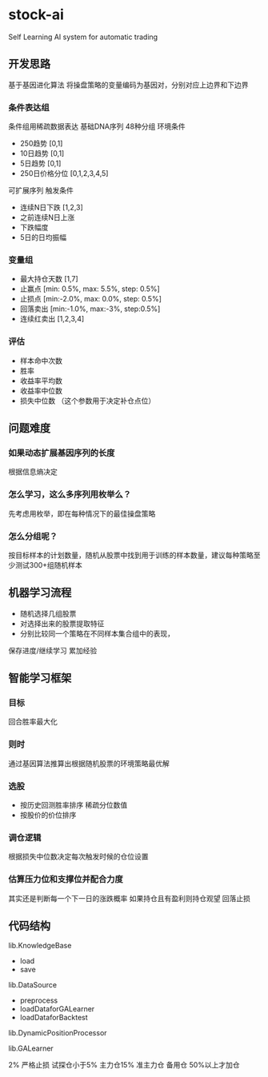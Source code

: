 # stock-ai
Self Learning AI system for automatic trading

## 开发思路
基于基因进化算法
将操盘策略的变量编码为基因对，分别对应上边界和下边界

### 条件表达组
条件组用稀疏数据表达
基础DNA序列 48种分组
环境条件
- 250趋势   [0,1]
- 10日趋势  [0,1]
- 5日趋势   [0,1]
- 250日价格分位 [0,1,2,3,4,5]

可扩展序列
触发条件
- 连续N日下跌 [1,2,3]
- 之前连续N日上涨
- 下跌幅度
- 5日的日均振幅

### 变量组
- 最大持仓天数 [1,7]
- 止赢点    [min: 0.5%,  max: 5.5%, step: 0.5%]
- 止损点    [min:-2.0%,  max: 0.0%, step: 0.5%]
- 回落卖出  [min:-1.0%,  max:-3%,   step:0.5%]
- 连续红卖出 [1,2,3,4]

### 评估
- 样本命中次数
- 胜率
- 收益率平均数
- 收益率中位数
- 损失中位数 （这个参数用于决定补仓点位）

## 问题难度
### 如果动态扩展基因序列的长度
根据信息熵决定

### 怎么学习，这么多序列用枚举么？
先考虑用枚举，即在每种情况下的最佳操盘策略

### 怎么分组呢？
按目标样本的计划数量，随机从股票中找到用于训练的样本数量，建议每种策略至少测试300+组随机样本

## 机器学习流程
* 随机选择几组股票
* 对选择出来的股票提取特征
* 分别比较同一个策略在不同样本集合组中的表现，

保存进度/继续学习 累加经验

## 智能学习框架
### 目标
回合胜率最大化
### 则时
通过基因算法推算出根据随机股票的环境策略最优解
### 选股
- 按历史回测胜率排序 稀疏分位数值
- 按股价的价位排序
### 调仓逻辑
根据损失中位数决定每次触发时候的仓位设置

### 估算压力位和支撑位并配合力度
其实还是判断每一个下一日的涨跌概率
如果持仓且有盈利则持仓观望
回落止损

## 代码结构
lib.KnowledgeBase
  - load
  - save

lib.DataSource
  - preprocess
  - loadDataforGALearner
  - loadDataforBacktest

lib.DynamicPositionProcessor

lib.GALearner

2% 严格止损
试探仓小于5% 主力仓15% 准主力仓 备用仓
50%以上才加仓
